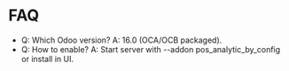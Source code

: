 # FAQ

- Q: Which Odoo version? A: 16.0 (OCA/OCB packaged).
- Q: How to enable? A: Start server with --addon pos_analytic_by_config or install in UI.
